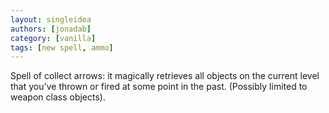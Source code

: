 ```yaml
---
layout: singleidea
authors: [jonadab]
category: [vanilla]
tags: [new spell, ammo]
---
```

Spell of collect arrows: it magically retrieves all objects on the current level
that you've thrown or fired at some point in the past. (Possibly limited to
weapon class objects).
